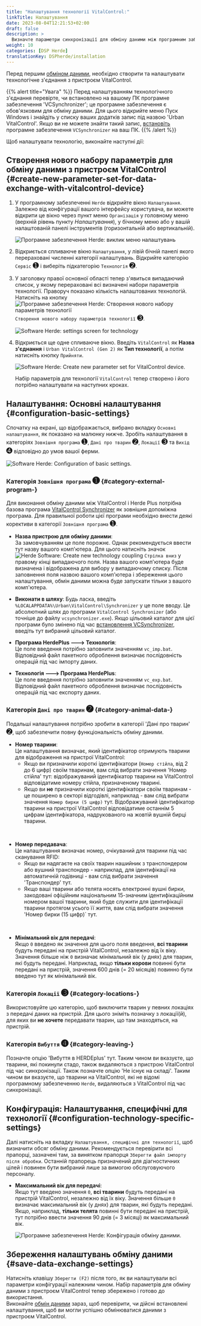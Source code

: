 ```yaml
---
title: "Налаштування технології VitalControl:"
linkTitle: Налаштування
date: 2023-08-04T12:21:53+02:00
draft: false
description: >
  Визначте параметри синхронізації для обміну даними між програмним забезпеченням *Herde* та пристроєм VitalControl.
weight: 10
categories: [DSP Herde]
translationKey: DSPherde/installation
---
```

Перед першим [обміном даними](../data-exchange/), необхідно створити та налаштувати технологічне з'єднання з пристроєм VitalControl.

{{% alert title="Увага" %}}
Перед налаштуванням технологічного з'єднання перевірте, чи встановлено на вашому ПК програмне забезпечення 'VCSynchronizer'; це програмне забезпечення є обов'язковим для обміну даними. Для цього відкрийте меню Пуск Windows і знайдіть у списку ваших додатків запис під назвою 'Urban VitalControl'. Якщо ви не можете знайти такий запис, [встановіть](../../vcsynchronizer/installation/) програмне забезпечення `VCSynchronizer` на ваш ПК.
{{% /alert %}}

Щоб налаштувати технологію, виконайте наступні дії:

## Створення нового набору параметрів для обміну даними з пристроєм VitalControl {#create-new-parameter-set-for-data-exchange-with-vitalcontrol-device}

1. У програмному забезпеченні `Herde` відкрийте вікно `Налаштування`. Залежно від конфігурації вашого інтерфейсу користувача, ви можете відкрити це вікно через пункт меню `Організація` у головному меню (верхній рівень пункту _Налаштування_), у бічному меню або у вашій налаштованій панелі інструментів (горизонтальній або вертикальній).

   ![Програмне забезпечення Herde: виклик меню налаштувань](../screenshots/settings.png "Herde: виклик Налаштувань")

1. Відкриється спливаюче вікно `Налаштування`, у лівій бічній панелі якого перераховані численні категорії налаштувань. Відкрийте категорію `Сервіс` <span style="font-size: 140%">➊</span> і виберіть підкатегорію `Технологія` <span style="font-size: 140%">➋</span>.

1. У заголовку правої основної області тепер з'явиться випадаючий список, у якому перераховані всі визначені набори параметрів технології. Праворуч показано кількість налаштованих технологій. Натисніть на кнопку ![Програмне забезпечення Herde: Створення нового набору параметрів технології](/icons/new.png "Herde: Створення технологічного з'єднання") `Створення нового набору параметрів технології` <span style="font-size: 140%">➌</span>.


   ![Software Herde: settings screen for technology](../screenshots/settings-technology.png "Herde: Налаштування для технології")

1. Відкриється ще одне спливаюче вікно. Введіть `VitalControl` як **Назва з'єднання** і `Urban VitalControl (Gen 2)` як **Тип технології**, а потім натисніть кнопку `Прийняти`.

   ![Software Herde: Create new parameter set for VitalControl device](../screenshots/new-technology.png "Створити нову технологію: VitalControl").

   Набір параметрів для технології `VitalControl` тепер створено і його потрібно налаштувати на наступних кроках.

## Налаштування: Основні налаштування {#configuration-basic-settings}

Спочатку на екрані, що відображається, вибрано вкладку `Основні налаштування`, як показано на малюнку нижче. Зробіть налаштування в категоріях `Зовнішня програма` <span style="font-size: 140%">➊</span>, `Дані про тварин` <span style="font-size: 140%">➋</span>, `Локації` <span style="font-size: 140%">➌</span> та `Вихід` <span style="font-size: 140%">➍</span> відповідно до умов вашої ферми.

   ![Software Herde: Configuration of basic settings](../screenshots/basic-settings.png "Технологія VitalControl: Основні налаштування").
   
### Категорія `Зовнішня програма` <span style="font-size: 140%">➊</span> {#category-external-program-}

Для виконання обміну даними між VitalControl і Herde Plus потрібна базова програма [VitalControl Synchronizer](../../vcsynchronizer) як зовнішня допоміжна програма. Для правильної роботи цієї програми необхідно внести деякі корективи в категорії `Зовнішня програма` <span style="font-size: 140%">➊</span>.

- **Назва пристрою для обміну даними**:  
  За замовчуванням це поле порожнє. Однак рекомендується ввести тут назву вашого комп'ютера. Для цього натисніть значок ![Herde Software: Create new technology coupling](/icons/arrow-down.png "Herde: Створити з'єднання технології") `Стрілка вниз` у правому кінці випадаючого поля. Назва вашого комп'ютера буде визначена і відображена для вибору у випадаючому списку. Після заповнення поля назвою вашого комп'ютера і збереження цього налаштування, обмін даними можна буде запускати тільки з вашого комп'ютера.

- **Виконати в шляху**:
  Будь ласка, введіть `%LOCALAPPDATA%\Urban\VitalControl\Synchronizer` у це поле вводу. Це абсолютний шлях до програми `VitalControl Synchronizer` (або точніше до файлу `vcsynchronizer.exe`). Якщо цільовий каталог для цієї програми було змінено під час [встановлення VCSynchronizer](../../vcsynchronizer/installation), введіть тут вибраний цільовий каталог.


- **Програма HerdePlus 🡒 Технологія**:  
  Це поле введення потрібно заповнити значенням `vc_imp.bat`. Відповідний файл пакетного оброблення визначає послідовність операцій під час імпорту даних.

- **Технологія 🡒 Програма HerdePlus**:  
  Це поле введення потрібно заповнити значенням `vc_exp.bat`. Відповідний файл пакетного оброблення визначає послідовність операцій під час експорту даних.

### Категорія `Дані про тварин` <span style="font-size: 140%">➋</span> {#category-animal-data-}

Подальші налаштування потрібно зробити в категорії 'Дані про тварин' <span style="font-size: 140%">➋</span>, щоб забезпечити повну функціональність обміну даними.

- **Номер тварини**:  
  Це налаштування визначає, який ідентифікатор отримують тварини для відображення на пристрої VitalControl:
  - Якщо ви призначили короткі ідентифікатори (`Номер стійла`, від 2 до 6 цифр) своїм тваринам, вам слід вибрати значення 'Номер стійла' тут: відображуваний ідентифікатор тварини на VitalControl відповідатиме номеру стійла, призначеному тварині.
  - Якщо ви **не** призначили короткі ідентифікатори своїм тваринам - це поширено в секторі відгодівлі, наприклад - вам слід вибрати значення `Номер бирки (5 цифр)` тут. Відображуваний ідентифікатор тварини на пристрої VitalControl відповідатиме останнім 5 цифрам ідентифікатора, надрукованого на жовтій вушній бирці тварини.
  
<br>

- **Номер передавача**:  
  Це налаштування визначає номер, очікуваний для тварини під час сканування RFID:  
  - Якщо ви надягаєте на своїх тварин нашийник з транспондером або вушний транспондер - наприклад, для ідентифікації на автоматичній годівниці - вам слід вибрати значення 'Транспондер' тут.
  - Якщо ваші тварини або телята носять електронні вушні бирки, закодовані офіційним національним 15-значним ідентифікаційним номером вашої тварини, який буде служити для ідентифікації тварини протягом усього її життя, вам слід вибрати значення 'Номер бирки (15 цифр)` тут.

<br>

- **Мінімальний вік для передачі**:  
  Якщо `0` введено як значення для цього поля введення, **всі тварини** будуть передані на пристрій VitalControl, незалежно від їх віку. Значення більше ніж `0` визначає мінімальний вік (у днях) для тварин, які будуть передані. Наприклад, якщо **тільки корови** повинні бути передані на пристрій, значення 600 днів (= 20 місяців) повинно бути введено тут як мінімальний вік.

### Категорія `Локації` <span style="font-size: 140%">➌</span> {#category-locations-}

Використовуйте цю категорію, щоб виключити тварин у певних локаціях з передачі даних на пристрій. Для цього зніміть позначку з локації(й), для яких ви **не хочете** передавати тварин, що там знаходяться, на пристрій.

### Категорія `Вибуття` <span style="font-size: 140%">➍</span> {#category-leaving-}

Позначте опцію 'Вибуття в HERDEplus' тут. Таким чином ви вказуєте, що тварини, які покинули стадо, також видаляються з пристрою VitalControl під час синхронізації.
Також позначте опцію 'Не існує на складі'. Таким чином ви вказуєте, що тварини на VitalControl, які не відомі програмному забезпеченню `Herde`, видаляються з VitalControl під час синхронізації.

## Конфігурація: Налаштування, специфічні для технології {#configuration-technology-specific-settings}

Далі натисніть на вкладку `Налаштування, специфічні для технології`, щоб визначити обсяг обміну даними. Рекомендується перевірити всі прапорці, зазначені там, за винятком прапорця `Зберегти файл імпорту після обробки`. Останній прапорець призначений для діагностичних цілей і повинен бути вибраний лише за вимогою обслуговуючого персоналу.

- **Максимальний вік для передачі**:  
  Якщо тут введено значення `0`, **всі тварини** будуть передані на пристрій VitalControl, незалежно від їх віку. Значення більше `0` визначає максимальний вік (у днях) для тварин, які будуть передані. Якщо, наприклад, **тільки телята** повинні бути передані на пристрій, тут потрібно ввести значення 90 днів (= 3 місяці) як максимальний вік.

   ![Програмне забезпечення Herde: Конфігурація обміну даними](../screenshots/technology-specific-settings.png "Обмін даними: специфічні налаштування").

## Збереження налаштувань обміну даними {#save-data-exchange-settings}

Натисніть клавішу `Зберегти (F2)` після того, як ви налаштували всі параметри конфігурації належним чином. Набір параметрів для обміну даними з пристроєм VitalControl тепер збережено і готово до використання.  
Виконайте [обмін даними](../data-exchange/) зараз, щоб перевірити, чи дійсні встановлені налаштування, щоб ви могли успішно обмінюватися даними з пристроєм VitalControl.


